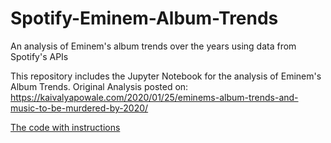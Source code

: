 # Spotify-Eminem-Album-Trends
An analysis of Eminem's album trends over the years using data from Spotify's APIs

This repository includes the Jupyter Notebook for the analysis of Eminem's Album Trends.
Original Analysis posted on: https://kaivalyapowale.com/2020/01/25/eminems-album-trends-and-music-to-be-murdered-by-2020/

[The code with instructions](https://github.com/kaivalyapowale/Spotify-Eminem-Album-Trends/blob/master/Spotify%20API%20function%20-%20Eminem%20Album%20trends%20demo.ipynb)
